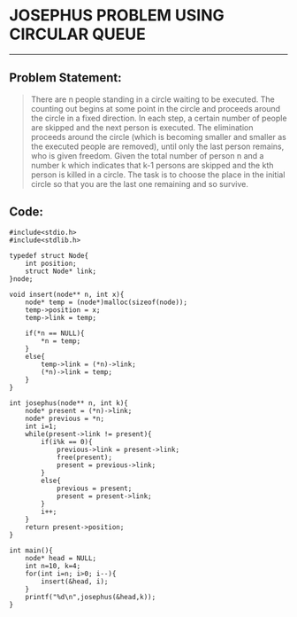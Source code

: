 # JOSEPHUS PROBLEM USING CIRCULAR QUEUE
---

## Problem Statement:
>There are n people standing in a circle waiting to be executed. The counting out begins at some point in the circle and proceeds around the circle in a fixed direction. In each step, a certain number of people are skipped and the next person is executed. The elimination proceeds around the circle (which is becoming smaller and smaller as the executed people are removed), until only the last person remains, who is given freedom. Given the total number of person n and a number k which indicates that k-1 persons are skipped and the kth person is killed in a circle. The task is to choose the place in the initial circle so that you are the last one remaining and so survive.

## Code:
```
#include<stdio.h>
#include<stdlib.h>

typedef struct Node{
    int position;
    struct Node* link;
}node;

void insert(node** n, int x){
    node* temp = (node*)malloc(sizeof(node));
    temp->position = x;
    temp->link = temp;

    if(*n == NULL){
        *n = temp;
    }
    else{
        temp->link = (*n)->link;
        (*n)->link = temp;
    }
}

int josephus(node** n, int k){
    node* present = (*n)->link;
    node* previous = *n;
    int i=1;
    while(present->link != present){
        if(i%k == 0){
            previous->link = present->link;
            free(present);
            present = previous->link;
        }
        else{
            previous = present;
            present = present->link;
        }
        i++;
    }
    return present->position;
}

int main(){
    node* head = NULL;
    int n=10, k=4;
    for(int i=n; i>0; i--){
        insert(&head, i);
    }
    printf("%d\n",josephus(&head,k));
}
```
